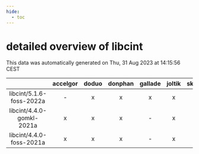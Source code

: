 ```yaml
---
hide:
  - toc
---
```


detailed overview of libcint
============================


This data was automatically generated on Thu, 31 Aug 2023 at 14:15:56 CEST  

| |accelgor|doduo|donphan|gallade|joltik|skitty|swalot|victini|
| :---: | :---: | :---: | :---: | :---: | :---: | :---: | :---: | :---: |
|libcint/5.1.6-foss-2022a|-|x|x|x|x|x|x|x|
|libcint/4.4.0-gomkl-2021a|x|x|x|-|x|x|x|x|
|libcint/4.4.0-foss-2021a|x|x|x|-|x|x|x|x|
